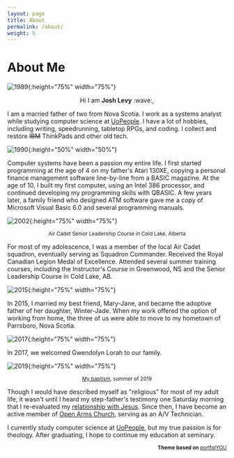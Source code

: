 ```yaml
---
layout: page
title: About
permalink: /about/
weight: 5
---
```


# **About Me**

![1989](../media/josh1989.jpg "1989"){:height="75%" width="75%"}

<p align="center">Hi I am <b>Josh Levy</b> :wave:,</p>

I am a married father of two from Nova Scotia. I work as a systems analyst while studying computer science at <a href="https://uopeople.edu/" target="_blank">UoPeople</a>. I have a lot of hobbies, including writing, speedrunning, tabletop RPGs, and coding. I collect and restore <strike>IBM</strike> ThinkPads and other old tech. 

![1990](../media/josh1990.jpg "1990"){:height="50%" width="50%"}

<p>Computer systems have been a passion my entire life. I first started programming at the age of 4 on my father's Atari 130XE, copying a personal finance management software line-by-line from a BASIC magazine. At the age of 10, I built my first computer, using an Intel 386 processor, and continued developing my programming skills with QBASIC. A few years later, a family friend who designed ATM software gave me a copy of Microsoft Visual Basic 6.0 and several programming manuals.</p>

![2002](../media/josh2002-slc.jpg "2002"){:height="75%" width="75%"}
<p align="center"><small>Air Cadet Senior Leadership Course in Cold Lake, Alberta</small></p>

<p>For most of my adolescence, I was a member of the local Air Cadet squadron, eventually serving as Squadron Commander. Received the Royal Canadian Legion Medal of Excellence. Attended several summer training courses, including the Instructor's Course in Greenwood, NS and the Senior Leadership Course in Cold Lake, AB.</p>

![2015](../media/josh2015.jpg "2015"){:height="75%" width="75%"}

<p>In 2015, I married my best friend, Mary-Jane, and became the adoptive father of her daughter, Winter-Jade. When my work offered the option of working from home, the three of us were able to move to my hometown of Parrsboro, Nova Scotia.</p>


![2017](../media/josh2017.jpg "2015"){:height="75%" width="75%"}

<p>In 2017, we welcomed Gwendolyn Lorah to our family.</p>


![2019](../media/josh2019.jpg "2019"){:height="75%" width="75%"}
<p align="center"><small><a href="https://youtu.be/eFnDdfzPegM" target="_blank">My baptism</a>, summer of 2019</small></p>

<p>Though I would have described myself as "religious" for most of my adult life, it wasn't until I heard my step-father's testimony one Saturday morning that I re-evaluated my <a href="https://whattimeispurple.com/discover-the-gospel/" target="_blank">relationship with Jesus</a>. Since then, I have become an active member of <a href="https://openarmsparrsboro.ca/" target="_blank">Open Arms Church</a>, serving as an A/V Technician.</p>

<p>I currently study computer science at <a href="https://uopeople.edu/" target="_blank">UoPeople</a>, but my true passion is for theology. After graduating, I hope to continue my education at seminary.</p>

<p align="right"><small><b>Theme based on </b><a href="https://youssefraafatnasry.me/portfolYOU">portfolYOU</a></small></p>